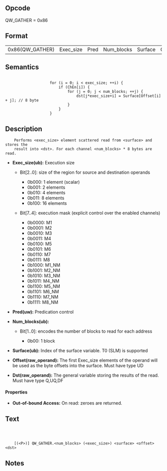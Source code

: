 <!---======================= begin_copyright_notice ============================

Copyright (C) 2020-2022 Intel Corporation

SPDX-License-Identifier: MIT

============================= end_copyright_notice ==========================-->

## Opcode

  QW_GATHER = 0x86

## Format

| | | | | | | |
| --- | --- | --- | --- | --- | --- | --- |
| 0x86(QW_GATHER) | Exec_size | Pred | Num_blocks | Surface | Offset | Dst |


## Semantics


```

                    for (i = 0; i < exec_size; ++i) {
                        if (ChEn[i]) {
                            for (j = 0; j < num_blocks; ++j) {
                                dst[j*exec_size+i] = Surface[Offset[i] + j]; // 8 byte
                            }
                        }
                    }
```

## Description





```
    Performs <exec_size> element scattered read from <surface> and stores the
    result into <dst>. For each channel <num_blocks> * 8 bytes are read.
```


- **Exec_size(ub):** Execution size

  - Bit[2..0]: size of the region for source and destination operands

    - 0b000:  1 element (scalar)
    - 0b001:  2 elements
    - 0b010:  4 elements
    - 0b011:  8 elements
    - 0b100:  16 elements
  - Bit[7..4]: execution mask (explicit control over the enabled channels)

    - 0b0000:  M1
    - 0b0001:  M2
    - 0b0010:  M3
    - 0b0011:  M4
    - 0b0100:  M5
    - 0b0101:  M6
    - 0b0110:  M7
    - 0b0111:  M8
    - 0b1000:  M1_NM
    - 0b1001:  M2_NM
    - 0b1010:  M3_NM
    - 0b1011:  M4_NM
    - 0b1100:  M5_NM
    - 0b1101:  M6_NM
    - 0b1110:  M7_NM
    - 0b1111:  M8_NM

- **Pred(uw):** Predication control


- **Num_blocks(ub):**

  - Bit[1..0]: encodes the number of blocks to read for each address

    - 0b00:  1 block

- **Surface(ub):** Index of the surface variable. T0 (SLM) is supported


- **Offset(raw_operand):** The first Exec_size elements of the operand will be used as the byte offsets into the surface. Must have type UD


- **Dst(raw_operand):** The general variable storing the results of the read. Must have type Q,UQ,DF


#### Properties
- **Out-of-bound Access:** On read: zeroes are returned.




## Text
```



    [(<P>)] QW_GATHER.<num_blocks> (<exec_size>) <surface> <offset> <dst>
```
## Notes





